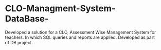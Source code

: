 # CLO-Managment-System-DataBase-
Developed a solution for a CLO, Assessment Wise Management System for teachers. In which SQL queries and reports are applied. Developed as part of DB project.
